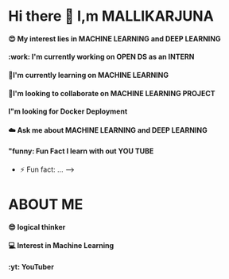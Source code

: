 # Hi there 👋 I,m MALLIKARJUNA
#### :heart_eyes: My interest lies in MACHINE LEARNING and DEEP LEARNING
#### :work: I'm currently working on OPEN DS as an INTERN
#### :book:I'm currently learning on MACHINE LEARNING
#### :thinking:I'm looking to collaborate on MACHINE LEARNING PROJECT
#### I"m looking for Docker Deployment
#### :cloud: Ask me about MACHINE LEARNING and DEEP LEARNING
#### "funny: Fun Fact I learn with out YOU TUBE
- ⚡ Fun fact: ...
-->
 # ABOUT ME 
 #### :sunglasses: logical thinker
 #### :computer: Interest in Machine Learning
 #### :yt: YouTuber
